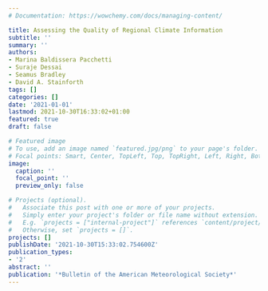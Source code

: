```yaml
---
# Documentation: https://wowchemy.com/docs/managing-content/

title: Assessing the Quality of Regional Climate Information
subtitle: ''
summary: ''
authors:
- Marina Baldissera Pacchetti
- Suraje Dessai
- Seamus Bradley
- David A. Stainforth
tags: []
categories: []
date: '2021-01-01'
lastmod: 2021-10-30T16:33:02+01:00
featured: true
draft: false

# Featured image
# To use, add an image named `featured.jpg/png` to your page's folder.
# Focal points: Smart, Center, TopLeft, Top, TopRight, Left, Right, BottomLeft, Bottom, BottomRight.
image:
  caption: ''
  focal_point: ''
  preview_only: false

# Projects (optional).
#   Associate this post with one or more of your projects.
#   Simply enter your project's folder or file name without extension.
#   E.g. `projects = ["internal-project"]` references `content/project/deep-learning/index.md`.
#   Otherwise, set `projects = []`.
projects: []
publishDate: '2021-10-30T15:33:02.754600Z'
publication_types:
- '2'
abstract: ''
publication: '*Bulletin of the American Meteorological Society*'
---
```

